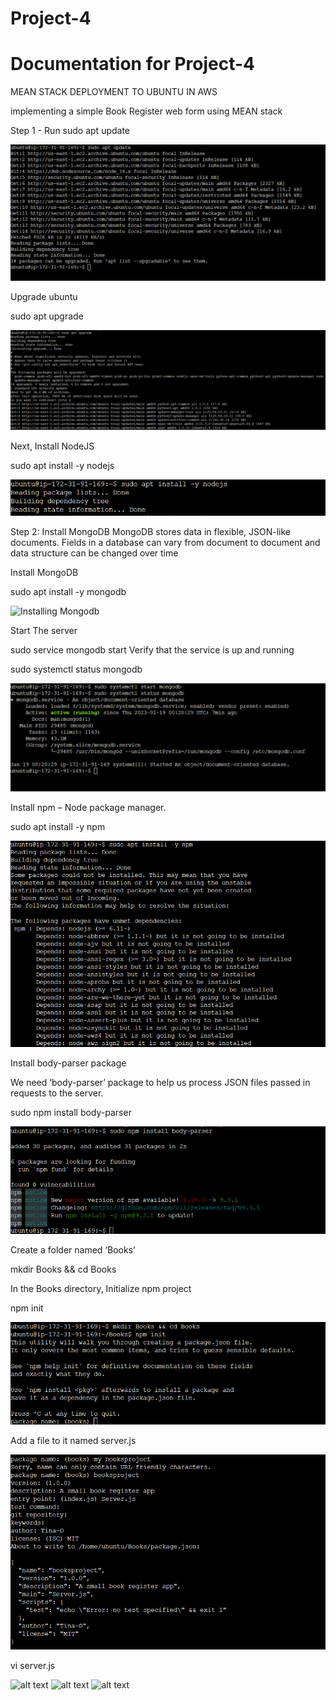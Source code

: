 # Project-4
# Documentation for Project-4

MEAN STACK DEPLOYMENT TO UBUNTU IN AWS

implementing a simple Book Register web form using MEAN stack

Step 1 - Run sudo apt update

![updating ubuntu](./images/sudo-apt-update.png)

Upgrade ubuntu

sudo apt upgrade

![running sudo apt upgrade](./images/sudo-apt-upgrade.png)

Next, Install NodeJS

sudo apt install -y nodejs

![installing nodejs](./images/install-nodejs.png)

Step 2: Install MongoDB
MongoDB stores data in flexible, JSON-like documents. Fields in a database can vary from document to document and data structure can be changed over time

Install MongoDB

sudo apt install -y mongodb

![Installing Mongodb](./images/Installing-Mongo-db.pngimage.jpg)

Start The server

sudo service mongodb start
Verify that the service is up and running

sudo systemctl status mongodb


![Verifying the status of mongodb](./images/sudo-system-status-mongodb.png)

Install npm – Node package manager.

sudo apt install -y npm

![Installing npm](./images/installing-npm.png)

Install body-parser package

We need ‘body-parser’ package to help us process JSON files passed in requests to the server.

sudo npm install body-parser

![installing body parser](./images/Body-parser.png)

Create a folder named ‘Books’

mkdir Books && cd Books

In the Books directory, Initialize npm project

npm init

![running npm init](./images/npm-init.png)

Add a file to it named server.js

![Initializing npm project](./images/npm-project.png)

vi server.js













![alt text](image.jpg)
![alt text](image.jpg)
![alt text](image.jpg)
